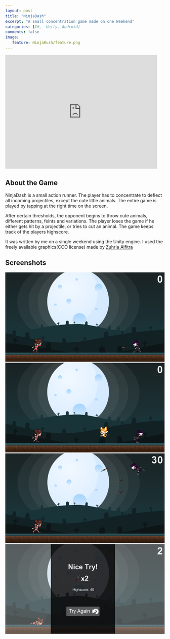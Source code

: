 ```yaml
---
layout: post
title: "NinjaDash"
excerpt: "A small concentration game made on one Weekend"
categories: [C#,  Unity, Android]
comments: false
image:
   feature: NinjaRush/feature.png
---
```





<iframe width="480" height="360" src="https://www.youtube.com/embed/pXrI3PWE8z0" frameborder="0"> </iframe>

## About the Game
NinjaDash is a small action runner. The player has to concentrate to deflect all incoming projectiles, except the cute little animals.
The entire game is played by tapping at the right time on the screen.

After certain thresholds, the opponent begins to throw cute animals, different patterns, feints and variations. The player loses the game if he either gets hit by a projectile, or tries to cut an animal. The game keeps track of the players highscore.

It was written by me on a single weekend using the Unity engine. 
I used the freely available graphics(CCO license) made by [Zuhria Alfitra](http://www.gameart2d.com/)  


## Screenshots
![GameOver Image](/img/NinjaRush/throw.png)
![LevelSelect Image](/img/NinjaRush/dog.png)
![Hanoi Image](/img/NinjaRush/patterns.png)
![XStream Image](/img/NinjaRush/End.png)


